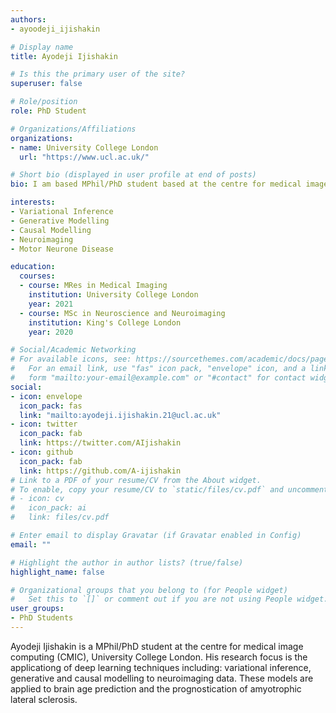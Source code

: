 ```yaml
---
authors:
- ayoodeji_ijishakin

# Display name
title: Ayodeji Ijishakin

# Is this the primary user of the site?
superuser: false

# Role/position
role: PhD Student 

# Organizations/Affiliations
organizations:
- name: University College London
  url: "https://www.ucl.ac.uk/"

# Short bio (displayed in user profile at end of posts)
bio: I am based MPhil/PhD student based at the centre for medical image computing (CMIC). My research uses deep learning in-order to predict brain age and prognosticate ALS Disease. My particular interests within deep learning include: variational inference, generative modelling and causal modelling. 

interests:
- Variational Inference 
- Generative Modelling 
- Causal Modelling 
- Neuroimaging
- Motor Neurone Disease 

education:
  courses:
  - course: MRes in Medical Imaging
    institution: University College London
    year: 2021
  - course: MSc in Neuroscience and Neuroimaging
    institution: King's College London
    year: 2020 

# Social/Academic Networking
# For available icons, see: https://sourcethemes.com/academic/docs/page-builder/#icons
#   For an email link, use "fas" icon pack, "envelope" icon, and a link in the
#   form "mailto:your-email@example.com" or "#contact" for contact widget.
social:
- icon: envelope
  icon_pack: fas
  link: "mailto:ayodeji.ijishakin.21@ucl.ac.uk"
- icon: twitter
  icon_pack: fab
  link: https://twitter.com/AIjishakin
- icon: github
  icon_pack: fab
  link: https://github.com/A-ijishakin 
# Link to a PDF of your resume/CV from the About widget.
# To enable, copy your resume/CV to `static/files/cv.pdf` and uncomment the lines below.
# - icon: cv
#   icon_pack: ai
#   link: files/cv.pdf

# Enter email to display Gravatar (if Gravatar enabled in Config)
email: ""

# Highlight the author in author lists? (true/false)
highlight_name: false

# Organizational groups that you belong to (for People widget)
#   Set this to `[]` or comment out if you are not using People widget.
user_groups:
- PhD Students
---
```


Ayodeji Ijishakin is a MPhil/PhD student at the centre for medical image computing (CMIC), University College London. His research focus is the applicationg of deep learning techniques including: variational inference, generative and causal modelling to neuroimaging data. These models are applied to brain age prediction and the prognostication of amyotrophic lateral sclerosis.  
